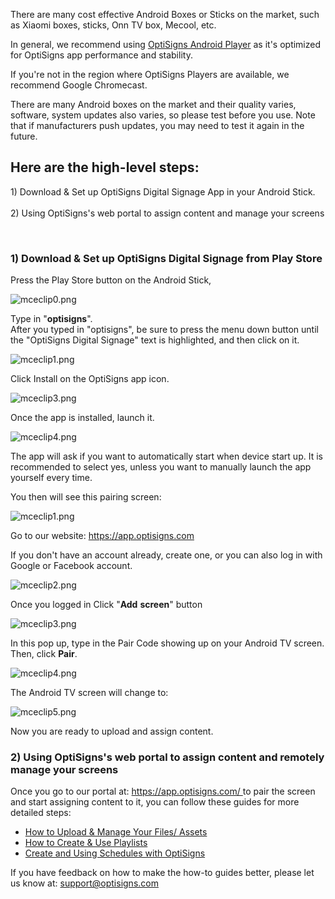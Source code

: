 <p>There are many cost effective Android Boxes or Sticks on the market, such as Xiaomi boxes, sticks, Onn TV box, Mecool, etc.</p>
<p>In general, we recommend using <a href="https://links.optisigns.com/szzk">OptiSigns Android Player</a> as it's optimized for OptiSigns app performance and stability.</p>
<p>If you're not in the region where OptiSigns Players are available, we recommend Google Chromecast.</p>
<p>There are many Android boxes on the market and their quality varies, software, system updates also varies, so please test before you use. Note that if manufacturers push updates, you may need to test it again in the future.</p>
<h2 id="h_01HVEZD0BB9M78X2BQ9K0SXEEE"><strong>Here are the high-level steps:</strong></h2>
<p>1) Download &amp; Set up OptiSigns Digital Signage App in your Android Stick.<br><br>2) Using OptiSigns's web portal to assign content and manage your screens</p>
<p> </p>
<h3 id="h_01HVEZD0BBBCKFE226705DX0M4" class="rich-content-viewer_headerTwo__3f-vr rich-content-viewer_elementSpacing__208Ie blog-post-title-font _3aQMT _2J4pr css-x4x4qs rich-content-viewer_left__2p1aK _158eo _3_7DB"><strong>1) Download &amp; Set up OptiSigns Digital Signage from Play Store</strong></h3>
<p>Press the Play Store button on the Android Stick,</p>
<p class="rich-content-viewer_text__XzvDs rich-content-viewer_elementSpacing__208Ie _3_7DB blog-post-text-font blog-post-text-color rich-content-viewer_left__2p1aK _158eo _3_7DB"><img src="https://support.optisigns.com/hc/article_attachments/5539383668243" alt="mceclip0.png"></p>
<p class="rich-content-viewer_text__XzvDs rich-content-viewer_elementSpacing__208Ie _3_7DB blog-post-text-font blog-post-text-color rich-content-viewer_left__2p1aK _158eo _3_7DB">Type in "<strong>optisigns</strong>".<br>After you typed in "optisigns", be sure to press the menu down button until the "OptiSigns Digital Signage" text is highlighted, and then click on it.</p>
<p class="rich-content-viewer_text__XzvDs rich-content-viewer_elementSpacing__208Ie _3_7DB blog-post-text-font blog-post-text-color rich-content-viewer_left__2p1aK _158eo _3_7DB"><img src="https://support.optisigns.com/hc/article_attachments/5539397434515" alt="mceclip1.png"></p>
<p class="rich-content-viewer_text__XzvDs rich-content-viewer_elementSpacing__208Ie _3_7DB blog-post-text-font blog-post-text-color rich-content-viewer_left__2p1aK _158eo _3_7DB">Click Install on the OptiSigns app icon.</p>
<p class="rich-content-viewer_text__XzvDs rich-content-viewer_elementSpacing__208Ie _3_7DB blog-post-text-font blog-post-text-color rich-content-viewer_left__2p1aK _158eo _3_7DB"><img src="https://support.optisigns.com/hc/article_attachments/5539419590547" alt="mceclip3.png"></p>
<p class="rich-content-viewer_text__XzvDs rich-content-viewer_elementSpacing__208Ie _3_7DB blog-post-text-font blog-post-text-color rich-content-viewer_left__2p1aK _158eo _3_7DB">Once the app is installed, launch it.</p>
<p class="rich-content-viewer_text__XzvDs rich-content-viewer_elementSpacing__208Ie _3_7DB blog-post-text-font blog-post-text-color rich-content-viewer_left__2p1aK _158eo _3_7DB"><img src="https://support.optisigns.com/hc/article_attachments/5539407855635" alt="mceclip4.png"></p>
<p class="rich-content-viewer_text__XzvDs rich-content-viewer_elementSpacing__208Ie _3_7DB blog-post-text-font blog-post-text-color rich-content-viewer_left__2p1aK _158eo _3_7DB">The app will ask if you want to automatically start when device start up. It is recommended to select yes, unless you want to manually launch the app yourself every time.</p>
<p class="rich-content-viewer_text__XzvDs rich-content-viewer_elementSpacing__208Ie _3_7DB blog-post-text-font blog-post-text-color rich-content-viewer_left__2p1aK _158eo _3_7DB">You then will see this pairing screen:</p>
<p class="rich-content-viewer_text__XzvDs rich-content-viewer_elementSpacing__208Ie _3_7DB blog-post-text-font blog-post-text-color rich-content-viewer_left__2p1aK _158eo _3_7DB"><img src="https://support.optisigns.com/hc/article_attachments/26398783267091" alt="mceclip1.png"></p>
<p class="rich-content-viewer_text__XzvDs rich-content-viewer_elementSpacing__208Ie _3_7DB blog-post-text-font blog-post-text-color rich-content-viewer_left__2p1aK _158eo _3_7DB">Go to our website: <a class="link-viewer_link__2qJYG blog-link-hashtag-color y_1_u" href="https://app.optisigns.com/app/screenManagement" target="_self" rel="noreferrer">https://app.optisigns.com</a></p>
<p class="rich-content-viewer_text__XzvDs rich-content-viewer_elementSpacing__208Ie _3_7DB blog-post-text-font blog-post-text-color rich-content-viewer_left__2p1aK _158eo _3_7DB">If you don't have an account already, create one, or you can also log in with Google or Facebook account.</p>
<p class="rich-content-viewer_text__XzvDs rich-content-viewer_elementSpacing__208Ie _3_7DB blog-post-text-font blog-post-text-color rich-content-viewer_left__2p1aK _158eo _3_7DB"><img src="https://support.optisigns.com/hc/article_attachments/26398783272595" alt="mceclip2.png"></p>
<p class="rich-content-viewer_text__XzvDs rich-content-viewer_elementSpacing__208Ie _3_7DB blog-post-text-font blog-post-text-color rich-content-viewer_left__2p1aK _158eo _3_7DB">Once you logged in Click "<strong>Add</strong> <strong>screen</strong>" button</p>
<p class="rich-content-viewer_text__XzvDs rich-content-viewer_elementSpacing__208Ie _3_7DB blog-post-text-font blog-post-text-color rich-content-viewer_left__2p1aK _158eo _3_7DB"><img src="https://support.optisigns.com/hc/article_attachments/26398783275923" alt="mceclip3.png"></p>
<p class="rich-content-viewer_text__XzvDs rich-content-viewer_elementSpacing__208Ie _3_7DB blog-post-text-font blog-post-text-color rich-content-viewer_left__2p1aK _158eo _3_7DB">In this pop up, type in the Pair Code showing up on your Android TV screen. Then, click <strong>Pair</strong>.</p>
<p class="rich-content-viewer_text__XzvDs rich-content-viewer_elementSpacing__208Ie _3_7DB blog-post-text-font blog-post-text-color rich-content-viewer_left__2p1aK _158eo _3_7DB"><img src="https://support.optisigns.com/hc/article_attachments/26398752082579" alt="mceclip4.png"></p>
<p class="rich-content-viewer_text__XzvDs rich-content-viewer_elementSpacing__208Ie _3_7DB blog-post-text-font blog-post-text-color rich-content-viewer_left__2p1aK _158eo _3_7DB">The Android TV screen will change to:</p>
<div class="rich-content-viewer_pluginContainerReadOnly__2CvYQ rich-content-viewer_alignCenter__Slk8p _3Q5gW rich-content-viewer_sizeContent__1hD8w">
<div class="image-viewer_imageContainer__1Lhwj _34hgV">
<div class="image-viewer_imageWrapper__xdJBZ"><img src="https://support.optisigns.com/hc/article_attachments/26398783298707" alt="mceclip5.png"></div>
</div>
</div>
<p class="rich-content-viewer_text__XzvDs rich-content-viewer_elementSpacing__208Ie _3_7DB blog-post-text-font blog-post-text-color rich-content-viewer_left__2p1aK _158eo _3_7DB">Now you are ready to upload and assign content.</p>
<h3 id="h_01HVEZD0BBH21NSASDVWCW6HTV" class="rich-content-viewer_headerTwo__3f-vr rich-content-viewer_elementSpacing__208Ie blog-post-title-font _3aQMT _2J4pr css-x4x4qs rich-content-viewer_left__2p1aK _158eo _3_7DB"><strong>2) Using OptiSigns's web portal to assign content and remotely manage your screens</strong></h3>
<p class="XzvDs _208Ie _2Dym_ blog-post-text-font blog-post-text-color _2p1aK _2R0Lu _2Dym_">Once you go to our portal at: <a class="_2qJYG blog-link-hashtag-color _3sz0l" href="https://app.optisigns.com/" target="_blank" rel="noopener noreferrer">https://app.optisigns.com/ </a>to pair the screen and start assigning content to it, you can follow these guides for more detailed steps:</p>
<ul>
<li class="undefined"><a href="https://support.optisigns.com/hc/en-us/articles/360016247974">How to Upload &amp; Manage Your Files/ Assets</a></li>
<li class="undefined"><a href="https://support.optisigns.com/hc/en-us/articles/28295104605843">How to Create &amp; Use Playlists</a></li>
<li class="undefined"><a href="https://support.optisigns.com/hc/en-us/articles/360016981853">Create and Using Schedules with OptiSigns</a></li>
</ul>
<p>If you have feedback on how to make the how-to guides better, please let us know at: <a href="mailto:support@optisigns.com">support@optisigns.com</a></p>
<div class="rich-content-viewer_pluginContainerReadOnly__2CvYQ rich-content-viewer_alignCenter__Slk8p _3Q5gW rich-content-viewer_sizeContent__1hD8w">
<div class="image-viewer_imageContainer__1Lhwj _34hgV">
<div class="image-viewer_imageWrapper__xdJBZ">
<div class="rich-content-viewer_text__XzvDs rich-content-viewer_elementSpacing__208Ie _3_7DB blog-post-text-font blog-post-text-color"></div>
</div>
</div>
</div>
<p class="rich-content-viewer_text__XzvDs rich-content-viewer_elementSpacing__208Ie _3_7DB blog-post-text-font blog-post-text-color rich-content-viewer_left__2p1aK _158eo _3_7DB"> </p>
<p class="rich-content-viewer_text__XzvDs rich-content-viewer_elementSpacing__208Ie _3_7DB blog-post-text-font blog-post-text-color rich-content-viewer_left__2p1aK _158eo _3_7DB"> </p>